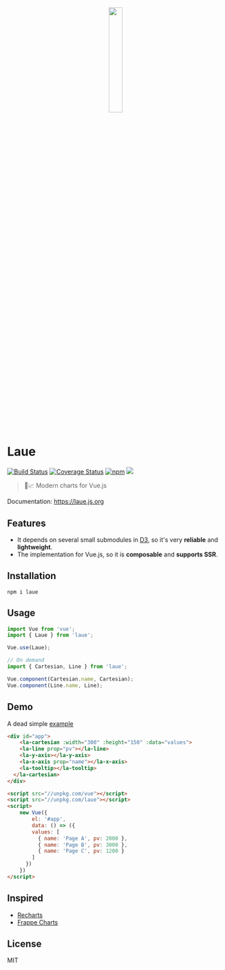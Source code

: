 <h1 align=center>
<img src="logo/512px.svg" width=25%>
</h1>

# Laue

[![Build Status](https://img.shields.io/travis/QingWei-Li/laue.svg?style=flat-square)](https://travis-ci.org/QingWei-Li/laue)
[![Coverage Status](https://img.shields.io/coveralls/QingWei-Li/laue.svg?style=flat-square)](https://coveralls.io/github/QingWei-Li/laue?branch=master)
[![npm](https://img.shields.io/npm/v/laue.svg?style=flat-square)](https://www.npmjs.com/package/laue)
![](http://img.badgesize.io/https://unpkg.com/laue?compression=gzip&label=gzip%20size&style=flat-square)

> 🖖📈 Modern charts for Vue.js

Documentation: https://laue.js.org

## Features

* It depends on several small submodules in [D3](//d3js.org), so it's very **reliable** and **lightweight**.
* The implementation for Vue.js, so it is **composable** and **supports SSR**.

## Installation

```shell
npm i laue
```

## Usage

```javascript
import Vue from 'vue';
import { Laue } from 'laue';

Vue.use(Laue);

// On demand
import { Cartesian, Line } from 'laue';

Vue.component(Cartesian.name, Cartesian);
Vue.component(Line.name, Line);
```

## Demo

A dead simple [example](https://codepen.io/QingWei-Li/pen/EpOvNN)

```html
<div id="app">
	<la-cartesian :width="300" :height="150" :data="values">
    <la-line prop="pv"></la-line>
    <la-y-axis></la-y-axis>
    <la-x-axis prop="name"></la-x-axis>
    <la-tooltip></la-tooltip>
  </la-cartesian>
</div>

<script src="//unpkg.com/vue"></script>
<script src="//unpkg.com/laue"></script>
<script>
	new Vue({
		el: '#app',
		data: () => ({
	    values: [
	      { name: 'Page A', pv: 2000 },
	      { name: 'Page B', pv: 3000 },
	      { name: 'Page C', pv: 1200 }
	    ]
	  })
	})
</script>
```

## Inspired

* [Recharts](https://github.com/recharts/recharts)
* [Frappe Charts](https://github.com/frappe/charts)

## License

MIT

